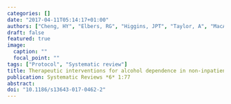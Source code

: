 ```yaml
---
categories: []
date: "2017-04-11T05:14:17+01:00"
authors: ["Cheng, HY", "Elbers, RG", "Higgins, JPT", "Taylor, A", "MacArthur, GJ", "**McGuinness, LA**", " Dawson, S", "López-López, JA", "Cowlishaw, S", "Hickman, M", "Kessler, D"]
draft: false
featured: true
image:
  caption: ""
  focal_point: ""
tags: ["Protocol", "Systematic review"]
title: Therapeutic interventions for alcohol dependence in non-inpatient settings; a systematic review and network meta-analysis (protocol)
publication: Systematic Reviews *6* 1:77
abstract: 
doi: "10.1186/s13643-017-0462-2"
---
```

